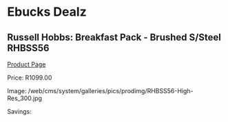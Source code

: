 
# Ebucks Dealz
## Russell Hobbs: Breakfast Pack - Brushed S/Steel RHBSS56
[Product Page](https://www.ebucks.com/web/shop/productSelected.do?prodId=340284096&catId=704985963)

Price: R1099.00

Image: /web/cms/system/galleries/pics/prodimg/RHBSS56-High-Res_300.jpg

Savings: 


	